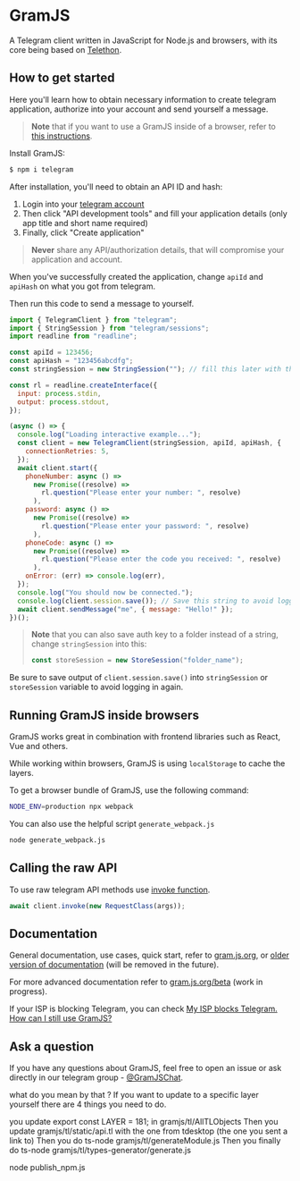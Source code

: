 # GramJS

A Telegram client written in JavaScript for Node.js and browsers, with its core being based on
[Telethon](https://github.com/LonamiWebs/Telethon).

## How to get started

Here you'll learn how to obtain necessary information to create telegram application, authorize into your account and send yourself a message.

> **Note** that if you want to use a GramJS inside of a browser, refer to [this instructions](https://gram.js.org/introduction/advanced-installation).

Install GramJS:

```bash
$ npm i telegram
```

After installation, you'll need to obtain an API ID and hash:

1. Login into your [telegram account](https://my.telegram.org/)
2. Then click "API development tools" and fill your application details (only app title and short name required)
3. Finally, click "Create application"

> **Never** share any API/authorization details, that will compromise your application and account.

When you've successfully created the application, change `apiId` and `apiHash` on what you got from telegram.

Then run this code to send a message to yourself.

```javascript
import { TelegramClient } from "telegram";
import { StringSession } from "telegram/sessions";
import readline from "readline";

const apiId = 123456;
const apiHash = "123456abcdfg";
const stringSession = new StringSession(""); // fill this later with the value from session.save()

const rl = readline.createInterface({
  input: process.stdin,
  output: process.stdout,
});

(async () => {
  console.log("Loading interactive example...");
  const client = new TelegramClient(stringSession, apiId, apiHash, {
    connectionRetries: 5,
  });
  await client.start({
    phoneNumber: async () =>
      new Promise((resolve) =>
        rl.question("Please enter your number: ", resolve)
      ),
    password: async () =>
      new Promise((resolve) =>
        rl.question("Please enter your password: ", resolve)
      ),
    phoneCode: async () =>
      new Promise((resolve) =>
        rl.question("Please enter the code you received: ", resolve)
      ),
    onError: (err) => console.log(err),
  });
  console.log("You should now be connected.");
  console.log(client.session.save()); // Save this string to avoid logging in again
  await client.sendMessage("me", { message: "Hello!" });
})();
```

> **Note** that you can also save auth key to a folder instead of a string, change `stringSession` into this:
>
> ```javascript
> const storeSession = new StoreSession("folder_name");
> ```

Be sure to save output of `client.session.save()` into `stringSession` or `storeSession` variable to avoid logging in again.

## Running GramJS inside browsers

GramJS works great in combination with frontend libraries such as React, Vue and others.

While working within browsers, GramJS is using `localStorage` to cache the layers.

To get a browser bundle of GramJS, use the following command:

```bash
NODE_ENV=production npx webpack
```

You can also use the helpful script `generate_webpack.js`

```bash
node generate_webpack.js
```

## Calling the raw API

To use raw telegram API methods use [invoke function](https://gram.js.org/beta/classes/TelegramClient.html#invoke).

```javascript
await client.invoke(new RequestClass(args));
```

## Documentation

General documentation, use cases, quick start, refer to [gram.js.org](https://gram.js.org), or [older version of documentation](https://painor.gitbook.io/gramjs) (will be removed in the future).

For more advanced documentation refer to [gram.js.org/beta](https://gram.js.org/beta) (work in progress).

If your ISP is blocking Telegram, you can check [My ISP blocks Telegram. How can I still use GramJS?](https://gist.github.com/SecurityAndStuff/7cd04b28216c49b73b30a64d56d630ab)

## Ask a question

If you have any questions about GramJS, feel free to open an issue or ask directly in our telegram group - [@GramJSChat](https://t.me/gramjschat).



what do you mean by that ?
If you want to update to a specific layer yourself there are 4 things you need to do.

you update export const LAYER = 181; in gramjs/tl/AllTLObjects 
Then you update gramjs/tl/static/api.tl with the one from tdesktop (the one you sent a link to)
Then you do ts-node gramjs/tl/generateModule.js
Then you finally do ts-node gramjs/tl/types-generator/generate.js

node publish_npm.js
